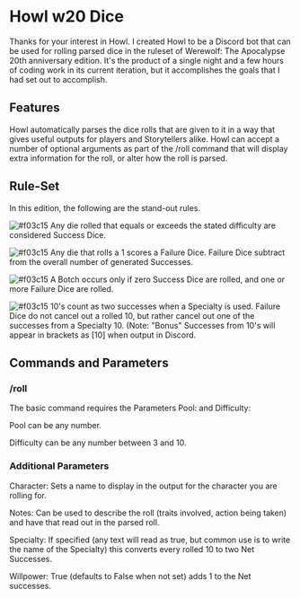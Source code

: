 # Howl w20 Dice

Thanks for your interest in Howl. I created Howl to be a Discord bot that can be used for rolling parsed dice in the ruleset of Werewolf: The Apocalypse 20th 
anniversary edition. It's the product of a single night and a few hours of coding work in its current iteration, but it accomplishes the goals that I had set 
out to accomplish. 

## Features 

Howl automatically parses the dice rolls that are given to it in a way that gives useful outputs for players and Storytellers alike. Howl can accept a number 
of optional arguments as part of the /roll command that will display extra information for the roll, or alter how the roll is parsed. 

## Rule-Set

In this edition, the following are the stand-out rules. 

![#f03c15](https://www.iconsdb.com/icons/download/color/f03c15/circle-16.png) Any die rolled that equals or exceeds the stated difficulty are considered Success Dice.

![#f03c15](https://www.iconsdb.com/icons/download/color/f03c15/circle-16.png) Any die that rolls a 1 scores a Failure Dice. Failure Dice subtract from the overall number of generated Successes.

![#f03c15](https://www.iconsdb.com/icons/download/color/f03c15/circle-16.png) A Botch occurs only if zero Success Dice are rolled, and one or more Failure Dice are rolled. 

![#f03c15](https://www.iconsdb.com/icons/download/color/f03c15/circle-16.png) 10's count as two successes when a Specialty is used. Failure Dice do not cancel out a rolled 10, but rather cancel out 
one of the successes from a Specialty 10. (Note: "Bonus" Successes from 10's will appear in brackets as [10] when output in Discord. 

## Commands and Parameters

### /roll
The basic command requires the Parameters Pool: and Difficulty: 

Pool can be any number. 

Difficulty can be any number between 3 and 10. 

### Additional Parameters

Character: Sets a name to display in the output for the character you are rolling for. 

Notes: Can be used to describe the roll (traits involved, action being taken) and have that read out in the parsed roll. 

Specialty: If specified (any text will read as true, but common use is to write the name of the Specialty) this converts every rolled 10 to two Net Successes. 

Willpower: True (defaults to False when not set) adds 1 to the Net successes. 
